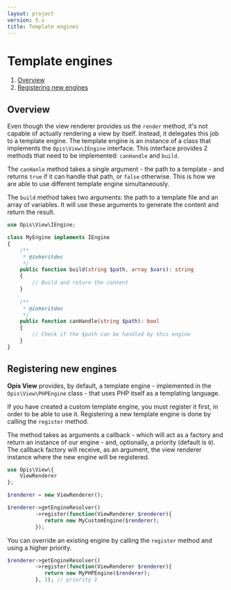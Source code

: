 ```yaml
---
layout: project
version: 5.x
title: Template engines
---
```

# Template engines

1. [Overview](#overview)
2. [Registering new engines](#registering-new-engines)

## Overview

Even though the view renderer provides us the `render` method, it's not capable
of actually rendering a view by itself. 
Instead, it delegates this job to a template engine. The template engine is an
instance of a class that implements the `Opis\View\IEngine` interface.
This interface provides 2 methods that need to be implemented: `canHandle` and `build`.

The `canHanle` method takes a single argument - the path to a template - and returns
`true` if it can handle that path, or `false` otherwise. This is how we are able
to use different template engine simultaneously.

The `build` method takes two arguments: the path to a template file and an array of variables.
It will use these arguments to generate the content and return the result.

```php
use Opis\View\IEngine;

class MyEngine implements IEngine
{
    /**
     * @inheritdoc
     */
    public function build(string $path, array $vars): string
    {
        // Build and return the content
    }
    
    /**
     * @inheritdoc
     */
    public function canHandle(string $path): bool
    {
        // Check if the $path can be handled by this engine
    }
}
```

## Registering new engines

**Opis View** provides, by default, a template engine - implemented in the `Opis\View\PHPEngine` class -
that uses PHP itself as a templating language.

If you have created a custom template engine, you must register it first, in order to be able to use it.
Registering a new template engine is done by calling the `register` method.

The method takes as arguments a callback - which will act as 
a factory and return an instance of our engine - and, optionally, a priority (default is `0`). 
The callback factory will receive, as an argument, the view renderer instance where the new engine 
will be registered.

```php
use Opis\View\{
    ViewRenderer
};

$renderer = new ViewRenderer();

$renderer->getEngineResolver()
         ->register(function(ViewRenderer $renderer){
            return new MyCustomEngine($renderer);
         });
``` 

You can override an existing engine by calling the `register` method and using a higher priority.


```php
$renderer->getEngineResolver()
         ->register(function(ViewRenderer $renderer){
            return new MyPHPEngine($renderer);
         }, 1); // priority 1
``` 

